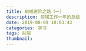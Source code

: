 ```yaml
---
title: 前端进阶之路（一）
description: 前端工作一年的总结
date: 2019-08-09 10:03:43
categories: 学习
tags: 前端
thumbnail: 
---
```

